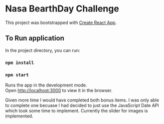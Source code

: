 # Nasa BearthDay Challenge

This project was bootstrapped with [Create React App](https://github.com/facebook/create-react-app).

## To Run application

In the project directory, you can run:

### `npm install`
### `npm start`

Runs the app in the development mode.\
Open [http://localhost:3000](http://localhost:3000) to view it in the browser.

Given more time I would have completed both bonus items. I was only able to complete one becuase I had decided to just use the JavaScript Date API which took some time to implement. Currently the slider for images is implemented.

